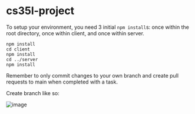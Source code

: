# cs35l-project

To setup your environment, you need 3 initial `npm install`s: once within the root directory, once within client, and once within server.

```
npm install
cd client
npm install
cd ../server
npm install
```

Remember to only commit changes to your own branch and create pull requests to main when completed with a task.

Create branch like so:

![image](https://user-images.githubusercontent.com/69874869/117386766-4e7edc00-ae9c-11eb-8f42-571f1010b4a1.png)
